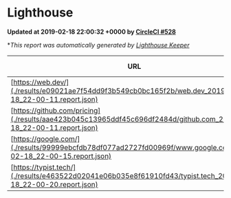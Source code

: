 
# Lighthouse

**Updated at 2019-02-18 22:00:32 +0000 by [CircleCI #528](https://circleci.com/gh/ItinerisLtd/lighthouse-keeper-example/528)**

**This report was automatically generated by [Lighthouse Keeper](https://github.com/itinerisltd/lighthouse-keeper)*

| URL | Performance | Accessibility | Best Practices | SEO | PWA | Updated At |
| --- | --- | --- | --- | --- | --- | --- |
| [https://web.dev/](./results/e09021ae7f54dd9f3b549cb0bc165f2b/web.dev_2019-02-18_22-00-11.report.json) | 0.92 | 0.93 | 1 | 0.91 | 1 | 2019-02-18T22:00:11.526Z |
| [https://github.com/pricing](./results/aae423b045c13965ddf45c696df2484d/github.com_2019-02-18_22-00-11.report.json) | 0.66 | 0.89 | 0.93 | 0.9 | 0.58 | 2019-02-18T22:00:11.985Z |
| [https://google.com/](./results/99999ebcfdb78df077ad2727fd00969f/www.google.com_2019-02-18_22-00-15.report.json) | 0.94 | 0.71 | 0.93 | 0.8 | 0.58 | 2019-02-18T22:00:15.587Z |
| [https://typist.tech/](./results/e463522d02041e06b035e8f61910fd43/typist.tech_2019-02-18_22-00-20.report.json) | 1 |  |  |  |  | 2019-02-18T22:00:20.256Z |

